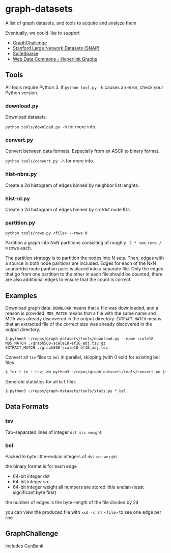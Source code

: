 # graph-datasets

A list of graph datasets, and tools to acquire and analyze them

Eventually, we could like to support
* [GraphChallenge](https://graphchallenge.mit.edu/data-sets)
* [Stanford Large Network Datasets (SNAP)](https://snap.stanford.edu/data/index.html
)
* [SuiteSparse](sparse.tamu.edu)
* [Web Data Commons - Hyperlink Graphs](webdatacommons.org/hyperlinkgraph)

## Tools

All tools require Python 3. If `python tool.py -h` causes an error, check your Python version.

### download.py

Download datasets.

`python tools/download.py -h` for more info.

### convert.py

Convert between data formats.
Especially from an ASCII to binary format.

`python tools/convert.py -h` for more info.

### hist-nbrs.py

Create a 2d histogram of edges binned by neighbor list lenghts.

### hist-id.py

Create a 2d histogram of edges binned by src/dst node IDs.

### partition.py

`python tools/rows.py <file> --rows N`

Partition a graph into NxN partitions consisting of roughly ` 2 * num_rows / N` rows each.

The partition strategy is to partition the nodes into N sets.
Then, edges with a source in both node paritions are included.
Edges for each of the NxN source/dst node parition pairs is placed into a separate file.
Only the edges that go from one partition to the other in each file should be counted, there are also additional edges to ensure that the count is correct.

## Examples

Download graph data.
`DOWNLOAD` means that a file was downloaded, and a reason is provided.
`MD5_MATCH` means that a file with the same name and MD5 was already discovered in the output directory.
`EXTRACT_MATCH` means that an extracted file of the correct size was already discovered in the output directory.
```
$ python3 ~/repos/graph-datasets/tools/download.py --name scale18
MD5_MATCH ./graph500-scale18-ef16_adj.tsv.gz
EXTRACT_MATCH ./graph500-scale18-ef16_adj.tsv
```

Convert all `tsv` files to `bel` in parallel, skipping (with 0 exit) for existing bel files
```bash
$ for t in *.tsv; do python3 ~/repos/graph-datasets/tools/convert.py $t bel -s &; done
```

Generate statistics for all `bel` files
```
$ python3 ~/repos/graph-datasets/tools/stats.py *.bel
```

## Data Formats

### tsv

Tab-separated lines of integer `dst src weight`

### bel

Packed 8-byte little-endian integers of `dst` `src` `weight`.

the binary format is for each edge
* 64-bit integer dst
* 64-bit integer src
* 64-bit integer weight
all numbers are stored little endian (least significant byte first)

the number of edges is the byte-length of the file divided by 24

you can view the produced file with 
`xxd -c 24 <file>` to see one edge per line

## GraphChallenge

Includes GenBank 

